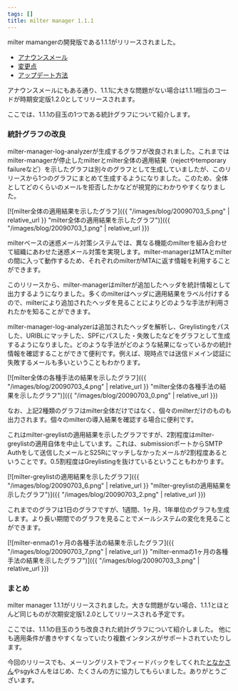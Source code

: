```yaml
---
tags: []
title: milter manager 1.1.1
---
```

milter mamangerの開発版である1.1.1がリリースされました。
<!--more-->


  * [アナウンスメール](https://sourceforge.net/mailarchive/forum.php?thread_name=20090703.162326.771607502581480107.kou%40clear-code.com&forum_name=milter-manager-users-ja)
  * [変更点](/dev/reference/ja/news.html#release-1-1-1)
  * [アップデート方法](/dev/reference/ja/upgrade.html)

アナウンスメールにもある通り、1.1.1に大きな問題がない場合は1.1.1相当のコードが時期安定版1.2.0としてリリースされます。

ここでは、1.1.1の目玉の1つである統計グラフについて紹介します。

### 統計グラフの改良

milter-manager-log-analyzerが生成するグラフが改良されました。これまではmilter-managerが停止したmilterとmilter全体の適用結果（rejectやtemporary failureなど）を示したグラフは別々のグラフとして生成していましたが、このリリースから1つのグラフにまとめて生成するようになりました。このため、全体としてどのくらいのメールを拒否したかなどが視覚的にわかりやすくなりました。

[![milter全体の適用結果を示したグラフ]({{ "/images/blog/20090703_5.png" | relative_url }} "milter全体の適用結果を示したグラフ")]({{ "/images/blog/20090703_1.png" | relative_url }})

milterベースの迷惑メール対策システムでは、異なる機能のmilterを組み合わせて組織にあわせた迷惑メール対策を実現します。milter-managerはMTAとmilterの間に入って動作するため、それぞれのmilterがMTAに返す情報を利用することができます。

このリリースから、milter-managerはmilterが追加したヘッダを統計情報として出力するようになりました。多くのmilterはヘッダに適用結果をラベル付けするので、milterにより追加されたヘッダを見ることによりどのような手法が利用されたかを知ることができます。

milter-manager-log-analyzerは追加されたヘッダを解析し、Greylistingをパスした、URIBLにマッチした、SPFにパスした・失敗したなどをグラフとして生成するようになりました。どのような手法がどのような結果になっているかの統計情報を確認することができて便利です。例えば、現時点では送信ドメイン認証に失敗するメールも多いということもわかります。

[![milter全体の各種手法の結果を示したグラフ]({{ "/images/blog/20090703_4.png" | relative_url }} "milter全体の各種手法の結果を示したグラフ")]({{ "/images/blog/20090703_0.png" | relative_url }})

なお、上記2種類のグラフはmilter全体だけではなく、個々のmilterだけのものも出力されます。個々のmilterの導入結果を確認する場合に便利です。

これはmilter-greylistの適用結果を示したグラフですが、2割程度はmilter-greylistの適用自体を中止しています。これは、submissionポートからSMTP Authをして送信したメールとS25Rにマッチしなかったメールが2割程度あるということです。0.5割程度はGreylistingを抜けているということもわかります。

[![milter-greylistの適用結果を示したグラフ]({{ "/images/blog/20090703_6.png" | relative_url }} "milter-greylistの適用結果を示したグラフ")]({{ "/images/blog/20090703_2.png" | relative_url }})

これまでのグラフは1日のグラフですが、1週間、1ヶ月、1年単位のグラフも生成します。より長い期間でのグラフを見ることでメールシステムの変化を見ることができます。

[![milter-enmaの1ヶ月の各種手法の結果を示したグラフ]({{ "/images/blog/20090703_7.png" | relative_url }} "milter-enmaの1ヶ月の各種手法の結果を示したグラフ")]({{ "/images/blog/20090703_3.png" | relative_url }})

### まとめ

milter manager 1.1.1がリリースされました。大きな問題がない場合、1.1.1とほとんど同じものが次期安定版1.2.0としてリリースされる予定です。

ここでは、1.1.1の目玉のうち改良された統計グラフについて紹介しました。
他にも適用条件が書きやすくなっていたり複数インタンスがサポートされていたりします。

今回のリリースでも、メーリングリストでフィードバックをしてくれた[となかさん](http://www.ftnk.jp/)やsgykさんをはじめ、たくさんの方に協力してもらいました。ありがとうございます。
